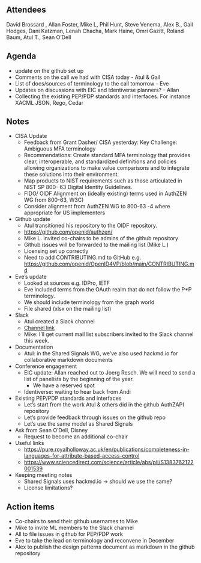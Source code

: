 ## Attendees
David Brossard , Allan Foster, Mike L, Phil Hunt, Steve Venema, Alex B., Gail Hodges, Dani Katzman, Lenah Chacha, Mark Haine, Omri Gazitt, Roland Baum, Atul T., Sean O’Dell
## Agenda
- update on the github set up
- Comments on the call we had with CISA today - Atul & Gail
- List of docs/sources of terminology to the call tomorrow - Eve
- Updates on discussions with EIC and Identiverse planners? - Allan
- Collecting the existing PEP/PDP standards and interfaces. For instance XACML JSON, Rego, Cedar
## Notes
- CISA Update
  - Feedback from Grant Dasher/ CISA yesterday: Key Challenge: Ambiguous MFA terminology 
  - Recommendations: Create standard MFA terminology that provides clear, interoperable, and standardized definitions and policies allowing organizations to make value comparisons and to integrate these solutions into their environment. 
  - Map products to NIST requirements such as those articulated in NIST SP 800- 63 Digital Identity Guidelines. 
  - FIDO/ OIDF Alignment on (ideally existing) terms used in AuthZEN WG from 800-63, W3C) 
  - Consider alignment from AuthZEN WG to 800-63 -4 where appropriate for US implementers
- Github update
  - Atul transitioned his repository to the OIDF repository.
  - https://github.com/openid/authzen/
  - Mike L. invited co-chairs to be admins of the github repository
  - Github issues will be forwarded to the mailing list (Mike L.)
  - Licensing set up correctly
  - Need to add CONTRIBUTING.md to GitHub e.g. https://github.com/openid/OpenID4VP/blob/main/CONTRIBUTING.md
- Eve’s update
  - Looked at sources e.g. IDPro, IETF
  - Eve included terms from the OAuth realm that do not follow the P*P terminology.
  - We should include terminology from the graph world
  - File shared (xlsx on the mailing list)
- Slack
  - Atul created a Slack channel 
  - [Channel link](https://app.slack.com/client/TBB85A45B/C0630873JGK)
  - Mike: I’ll get current mail list subscribers invited to the Slack channel this week.
- Documentation
  - Atul: in the Shared Signals WG, we’ve also used hackmd.io for collaborative markdown documents
- Conference engagement
  - EIC update: Allan reached out to Joerg Resch. We will need to send a list of panelists by the beginning of the year.
    - We have a reserved spot
  - Identiverse: waiting to hear back from Andi
- Existing PEP/PDP standards and interfaces
  - Let’s start from the work Atul & others did in the github AuthZAPI repository
  - Let’s provide feedback through issues on the github repo
  - Let’s use the same model as Shared Signals
- Ask from Sean O’Dell, Disney
  - Request to become an additional co-chair
- Useful links
  - https://pure.royalholloway.ac.uk/en/publications/completeness-in-languages-for-attribute-based-access-control
  - https://www.sciencedirect.com/science/article/abs/pii/S1383762122001539
- Keeping meeting notes
  - Shared Signals uses hackmd.io → should we use the same?
  - License limitations?
## Action items
- Co-chairs to send their github usernames to Mike
- Mike to invite ML members to the Slack channel
- All to file issues in github for PEP/PDP work
- Eve to take the lead on terminology and reconvene in December
- Alex to publish the design patterns document as markdown in the github repository


